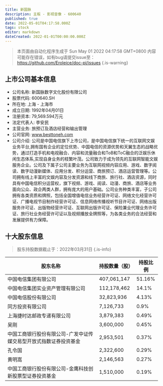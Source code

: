 ```yaml
---
title: 新国脉
description: 主板 - 影视音像 - 600640
published: true
date: 2022-05-01T04:17:58.000Z
tags: stock
editor: markdown
dateCreated: 2022-01-01T00:00:00.000Z
---
```


> 本页面由自动化程序生成于 Sun May 01 2022 04:17:58 GMT+0800
> 内容可能存在错误，如有bug请提交issue至：https://github.com/Eroleice/doc-pi/issues
{.is-warning}

## 上市公司基本信息
- 公司名称: 新国脉数字文化股份有限公司
- 股票代码: 600640.SH
- 所在地: 上海 - 上海市
- 成立日期: 1992年04月01日
- 注册资本: 79,569.594万元
- 法定代表人: 李安民
- 主营业务: 旅预订及酒店经营和输出管理
- 公司官网: www.besttoneh.com
- 公司介绍: 公司是中国电信旗下上市公司，是中国电信旗下统一的互联网文娱业务平台,拥有国有企业的定位优势、中国电信的资源优势和天翼生态的战略优势，通过打造手机和电视融合、内容和流量融合和ToB和ToC融合的泛娱乐休闲生态体系,实现自身业务的枝繁叶茂。公司致力于成为领先的互联网智能文娱服务企业。公司及下属子公司主要业务为互联网视频内容应用、游戏、数字阅读、数字动漫新媒体、应用分发、积分运营、商旅预订、酒店运营管理等。公司拥有线上丰富的文娱内容及分发资源和线下商旅、旅行社、酒店资源，同时具有中国电信积分运营权，旗下视频、游戏、阅读、动漫、商旅、酒店等业务面向公众、政企两类人群，拥有庞大的用户基础。公司业务种类丰富，子公司拥有各类资质和牌照，包括全国增值电信业务经营许可证、网络文化经营许可证、广播电视节目制作经营许可证、信息网络传播视听节目许可证、网络出版服务许可证、出版物经营许可证、互联网出版许可证、保险兼业代理业务许可证、旅行社业务经营许可证以及视频播放全牌照等，为各类业务的合法经营和发展提供有力保障。


## 十大股东信息
> 股东持股数据截止于：2022年03月31日
{.is-info}

| 股东名称 | 持股数量（股） | 持股比例 |
| --- | --- | --- |
| 中国电信集团有限公司 | 407,061,147 | 51.16% |
| 中国电信集团实业资产管理有限公司 | 112,178,462 | 14.1% |
| 中国电信股份有限公司 | 32,823,936 | 4.13% |
| 同方投资有限公司 | 7,126,733 | 0.9% |
| 上海捷时达邮政专递有限公司 | 3,879,383 | 0.49% |
| 吴刚 | 3,600,000 | 0.45% |
| 中国工商银行股份有限公司-广发中证传媒交易型开放式指数证券投资基金 | 2,953,501 | 0.37% |
| 孔令国 | 2,322,600 | 0.29% |
| 黄明嵩 | 2,146,563 | 0.27% |
| 中国工商银行股份有限公司-金鹰科技创新股票型证券投资基金 | 1,510,000 | 0.19% |





